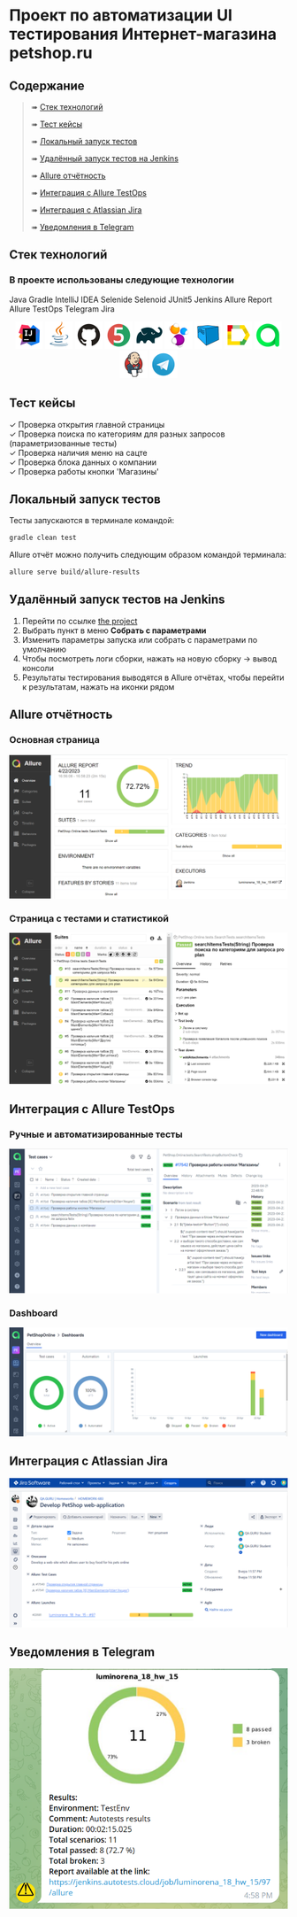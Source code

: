 # Проект по автоматизации UI тестирования Интернет-магазина petshop.ru

## Содержание

> ➠ [Стек технологий](#technologies)
>
> ➠ [Тест кейсы](#test-cases)
>
> ➠ [Локальный запуск тестов](#run-tests-locally)
>
> ➠ [Удалённый запуск тестов на Jenkins](#run-tests-via-Jenkins)
>
> ➠ [Allure отчётность](#allure-reports)
>
> ➠ [Интеграция с Allure TestOps](#allure-testOps)
>
> ➠ [Интеграция с Atlassian Jira](#atlassian-jira)
>
> ➠ [Уведомления в Telegram](#telegram)

## Стек технологий
### В проекте использованы следующие технологии
Java Gradle IntelliJ IDEA Selenide Selenoid JUnit5 Jenkins Allure Report Allure TestOps Telegram Jira

<p align="center">
<a href="https://www.jetbrains.com/idea/"><img src="images/logo/Idea.svg" width="50" height="50"  alt="IDEA"/></a>
<a href="https://www.java.com/"><img src="images/logo/Java.svg" width="50" height="50"  alt="Java"/></a>
<a href="https://github.com/"><img src="images/logo/GitHub.svg" width="50" height="50"  alt="Github"/></a>
<a href="https://junit.org/junit5/"><img src="images/logo/Junit5.svg" width="50" height="50"  alt="JUnit 5"/></a>
<a href="https://gradle.org/"><img src="images/logo/Gradle.svg" width="50" height="50"  alt="Gradle"/></a>
<a href="https://selenide.org/"><img src="images/logo/Selenide.svg" width="50" height="50"  alt="Selenide"/></a>
<a href="https://aerokube.com/selenoid/"><img src="images/logo/Selenoid.svg" width="50" height="50"  alt="Selenoid"/></a>
<a href="https://github.com/allure-framework/allure2"><img src="images/logo/Allure.svg" width="50" height="50"  alt="Allure"/></a>
<a href="https://https://qameta.io/"><img src="images/logo/Allure_TO.svg" width="50" height="50"  alt="Allure_TO"/></a>
<a href="https://www.jenkins.io/"><img src="images/logo/Jenkins.svg" width="50" height="50"  alt="Jenkins"/></a>
<a href="https://https://telegram.org/"><img src="images/logo/Telegram.svg" width="50" height="50"  alt="Telegram"/></a>
</p>

## Тест кейсы

 ✓ Проверка открытия главной страницы <br>
 ✓ Проверка поиска по категориям для разных запросов (параметризованные тесты) <br>
 ✓ Проверка наличия меню на сацте <br>
 ✓ Проверка блока данных о компании <br>
 ✓ Проверка работы кнопки 'Магазины' <br>

##  Локальный запуск тестов

Тесты запускаются в терминале командой:
```bash
gradle clean test
```
Allure отчёт можно получить следующим образом командой терминала:
```bash
allure serve build/allure-results
```

##  Удалённый запуск тестов на Jenkins
1. Перейти по ссылке <a target="_blank" href="https://jenkins.autotests.cloud/job/luminorena_18_hw_15/">the project</a>
2. Выбрать пункт в меню **Собрать с параметрами**
3. Изменить параметры запуска или собрать с параметрами по умолчанию
4. Чтобы посмотреть логи сборки, нажать на новую сборку -> вывод консоли
5. Результаты тестирования выводятся в Allure отчётах, чтобы перейти к результатам, нажать на иконки рядом

## Allure отчётность

###  Основная страница

<p align="center">
<img title="Allure Overview Dashboard" src="images/screens/allure_mainpage.png">
</p>

###  Страница с тестами и статистикой

<p align="center">
<img title="Allure Tests" src="images/screens/alluresuites.png">
</p>


## Интеграция с Allure TestOps

### Ручные и автоматизированные тесты
<p align="center">
<img title="Allure Graphics" src="images/screens/testops_cases.png">
</p>

### Dashboard
<p align="center">
<img title="Allure Graphics" src="images/screens/testops_dashboard.png">
</p>

## Интеграция с Atlassian Jira
<p align="center">
<img title="Jira" src="images/screens/jira.png">
</p>

## Уведомления в Telegram

<p align="center">
<img title="Allure Overview Dashboard" src="images/screens/telegram.png" >
</p>
